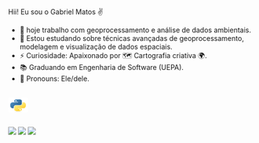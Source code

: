 Hii! Eu sou o Gabriel Matos ✌️

- 🔭 hoje trabalho com geoprocessamento e análise de dados ambientais. 
- 🌱 Estou estudando sobre técnicas avançadas de geoprocessamento, modelagem e visualização de dados espaciais.
- ⚡ Curiosidade: Apaixonado por 🗺️ Cartografia criativa 🌍.
- 📚 Graduando em Engenharia de Software (UEPA).
- 🙂 Pronouns: Ele/dele.

<div style="display: inline_block"><br>
  <img align="center" alt="Matos-Python" height="30" width="40" src="https://raw.githubusercontent.com/devicons/devicon/master/icons/python/python-original.svg">
</div>

 ## 
 
<div> 
  <a href="https://instagram.com/envmapart" target="_blank"><img src="https://img.shields.io/badge/-Instagram-%23E4405F?style=for-the-badge&logo=instagram&logoColor=white" target="_blank"></a>
  <a href = "matoimatos@gmail.com"><img src="https://img.shields.io/badge/-Gmail-%23333?style=for-the-badge&logo=gmail&logoColor=white" target="_blank"></a>
  <a href="https://www.linkedin.com/in/gabrielmatoss" target="_blank"><img src="https://img.shields.io/badge/-LinkedIn-%230077B5?style=for-the-badge&logo=linkedin&logoColor=white" target="_blank"></a> 
